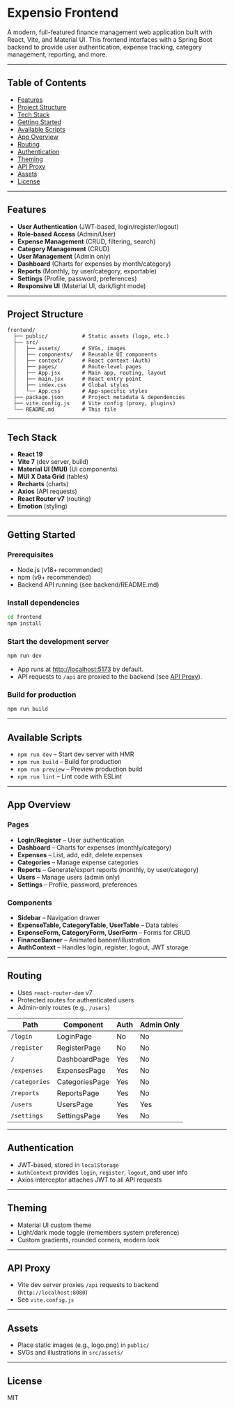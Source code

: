 # Expensio Frontend

A modern, full-featured finance management web application built with React, Vite, and Material UI. This frontend interfaces with a Spring Boot backend to provide user authentication, expense tracking, category management, reporting, and more.

---

## Table of Contents
- [Features](#features)
- [Project Structure](#project-structure)
- [Tech Stack](#tech-stack)
- [Getting Started](#getting-started)
- [Available Scripts](#available-scripts)
- [App Overview](#app-overview)
- [Routing](#routing)
- [Authentication](#authentication)
- [Theming](#theming)
- [API Proxy](#api-proxy)
- [Assets](#assets)
- [License](#license)

---

## Features
- **User Authentication** (JWT-based, login/register/logout)
- **Role-based Access** (Admin/User)
- **Expense Management** (CRUD, filtering, search)
- **Category Management** (CRUD)
- **User Management** (Admin only)
- **Dashboard** (Charts for expenses by month/category)
- **Reports** (Monthly, by user/category, exportable)
- **Settings** (Profile, password, preferences)
- **Responsive UI** (Material UI, dark/light mode)

---

## Project Structure
```
frontend/
  ├── public/           # Static assets (logo, etc.)
  ├── src/
  │   ├── assets/       # SVGs, images
  │   ├── components/   # Reusable UI components
  │   ├── context/      # React context (Auth)
  │   ├── pages/        # Route-level pages
  │   ├── App.jsx       # Main app, routing, layout
  │   ├── main.jsx      # React entry point
  │   ├── index.css     # Global styles
  │   └── App.css       # App-specific styles
  ├── package.json      # Project metadata & dependencies
  ├── vite.config.js    # Vite config (proxy, plugins)
  └── README.md         # This file
```

---

## Tech Stack
- **React 19**
- **Vite 7** (dev server, build)
- **Material UI (MUI)** (UI components)
- **MUI X Data Grid** (tables)
- **Recharts** (charts)
- **Axios** (API requests)
- **React Router v7** (routing)
- **Emotion** (styling)

---

## Getting Started

### Prerequisites
- Node.js (v18+ recommended)
- npm (v9+ recommended)
- Backend API running (see backend/README.md)

### Install dependencies
```bash
cd frontend
npm install
```

### Start the development server
```bash
npm run dev
```
- App runs at [http://localhost:5173](http://localhost:5173) by default.
- API requests to `/api` are proxied to the backend (see [API Proxy](#api-proxy)).

### Build for production
```bash
npm run build
```

---

## Available Scripts
- `npm run dev` – Start dev server with HMR
- `npm run build` – Build for production
- `npm run preview` – Preview production build
- `npm run lint` – Lint code with ESLint

---

## App Overview

### Pages
- **Login/Register** – User authentication
- **Dashboard** – Charts for expenses (monthly/category)
- **Expenses** – List, add, edit, delete expenses
- **Categories** – Manage expense categories
- **Reports** – Generate/export reports (monthly, by user/category)
- **Users** – Manage users (admin only)
- **Settings** – Profile, password, preferences

### Components
- **Sidebar** – Navigation drawer
- **ExpenseTable, CategoryTable, UserTable** – Data tables
- **ExpenseForm, CategoryForm, UserForm** – Forms for CRUD
- **FinanceBanner** – Animated banner/illustration
- **AuthContext** – Handles login, register, logout, JWT storage

---

## Routing
- Uses `react-router-dom` v7
- Protected routes for authenticated users
- Admin-only routes (e.g., `/users`)

| Path           | Component         | Auth | Admin Only |
|----------------|-------------------|------|------------|
| `/login`       | LoginPage         | No   | No         |
| `/register`    | RegisterPage      | No   | No         |
| `/`            | DashboardPage     | Yes  | No         |
| `/expenses`    | ExpensesPage      | Yes  | No         |
| `/categories`  | CategoriesPage    | Yes  | No         |
| `/reports`     | ReportsPage       | Yes  | No         |
| `/users`       | UsersPage         | Yes  | Yes        |
| `/settings`    | SettingsPage      | Yes  | No         |

---

## Authentication
- JWT-based, stored in `localStorage`
- `AuthContext` provides `login`, `register`, `logout`, and user info
- Axios interceptor attaches JWT to all API requests

---

## Theming
- Material UI custom theme
- Light/dark mode toggle (remembers system preference)
- Custom gradients, rounded corners, modern look

---

## API Proxy
- Vite dev server proxies `/api` requests to backend (`http://localhost:8080`)
- See `vite.config.js`

---

## Assets
- Place static images (e.g., logo.png) in `public/`
- SVGs and illustrations in `src/assets/`

---

## License
MIT
